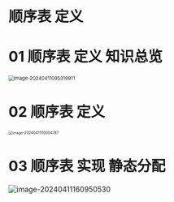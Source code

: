 # 顺序表 定义



# 01 顺序表 定义 知识总览

<img src="https://cvp.oss-cn-shanghai.aliyuncs.com/picgo/202404110953190.png" alt="image-20240411095319911" style="zoom: 67%;" />



# 02 顺序表 定义

<img src="C:\Users\51532\AppData\Roaming\Typora\typora-user-images\image-20240411110004787.png" alt="image-20240411110004787" style="zoom:50%;" />



# 03 顺序表 实现 静态分配

![image-20240411160950530](https://cvp.oss-cn-shanghai.aliyuncs.com/picgo/202404111609393.png)

